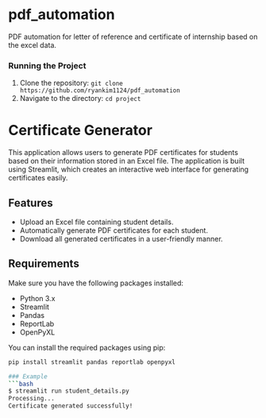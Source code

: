 # pdf_automation
PDF automation for letter of reference and certificate of internship based on the excel data.

### Running the Project
1. Clone the repository: `git clone https://github.com/ryankim1124/pdf_automation`
2. Navigate to the directory: `cd project`

#  Certificate Generator

This application allows users to generate PDF certificates for students based on their information stored in an Excel file. The application is built using Streamlit, which creates an interactive web interface for generating certificates easily.

## Features

- Upload an Excel file containing student details.
- Automatically generate PDF certificates for each student.
- Download all generated certificates in a user-friendly manner.

## Requirements

Make sure you have the following packages installed:

- Python 3.x
- Streamlit
- Pandas
- ReportLab
- OpenPyXL

You can install the required packages using pip:

```bash
pip install streamlit pandas reportlab openpyxl

### Example
```bash
$ streamlit run student_details.py
Processing...
Certificate generated successfully!
